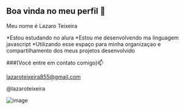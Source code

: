 ## Boa vinda no meu perfil 🖤

Meu nome é Lazaro Teixeira

*Estou estudando no alura
*Estou me desenvolvendo ma linguagem javascript
*Utilizando esse espaço para minha organizaçao e compartilhamento dos meus projetos desenvolvido

###(Vocé entre em contato comigo)📫

lazaroteixeira855@gmail.com

@lazaroteixeira

![image](https://github.com/lazaroteixeira/lazaroteixeira/assets/170442362/9fbe5d1c-eeca-4fd1-bd94-98346d192366)

